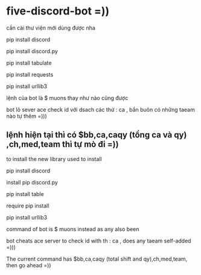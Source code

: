 # five-discord-bot =))
cần cài thư viện mới dùng được nha 

pip install discord

pip install discord.py

pip install tabulate

pip install requests

pip install urllib3

lệnh của bot là $ muons thay như nào cũng được 

bot lỏ sever ace check id với dsach các thứ : ca , bắn buôn có những taeam nào tự thêm =)))

lệnh hiện tại thì có $bb,ca,caqy (tổng ca và qy) ,ch,med,team thì tự mò đi =))
-------------------------------------------------------------------------------------------------------
to install the new library used to install

pip install discord

install pip discord.py

pip install table

require pip install

pip install urllib3

command of bot is $ muons instead as any also been

bot cheats ace server to check id with th : ca , does any taeam self-added =)))

The current command has $bb,ca,caqy (total shift and qy),ch,med,team, then go ahead =))
